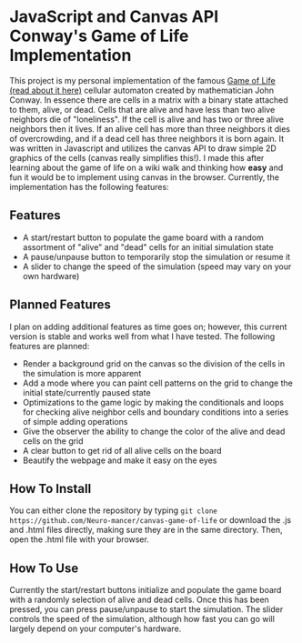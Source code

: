 # JavaScript and Canvas API Conway's Game of Life Implementation

This project is my personal implementation of the famous [Game of Life (read about it here)](https://en.wikipedia.org/wiki/Conway%27s_Game_of_Life) cellular automaton created by mathematician John Conway.
In essence there are cells in a matrix with a binary state attached to them, alive, or dead. Cells that are alive and have less than two alive neighbors die of "loneliness". If the cell is alive and has two or three alive neighbors
then it lives. If an alive cell has more than three neighbors it dies of overcrowding, and if a dead cell has three neighbors it is born again.
It was written in Javascript and utilizes the canvas API to draw simple 2D graphics of the cells (canvas really simplifies this!). I made this after learning about the game of life on a wiki walk and thinking how **easy** and fun it would be to implement using 
canvas in the browser. Currently, the implementation has the following features:

## Features

* A start/restart button to populate the game board with a random assortment of "alive" and "dead" cells for an initial simulation state
* A pause/unpause button to temporarily stop the simulation or resume it
* A slider to change the speed of the simulation (speed may vary on your own hardware)

## Planned Features

I plan on adding additional features as time goes on; however, this current version is stable
and works well from what I have tested. The following features are planned:

* Render a background grid on the canvas so the division of the cells in the simulation is more apparent
* Add a mode where you can paint cell patterns on the grid to change the initial state/currently paused state
* Optimizations to the game logic by making the conditionals and loops for checking alive neighbor cells and boundary conditions into a series of simple adding operations 
* Give the observer the ability to change the color of the alive and dead cells on the grid
* A clear button to get rid of all alive cells on the board
* Beautify the webpage and make it easy on the eyes

## How To Install

You can either clone the repository by typing `git clone https://github.com/Neuro-mancer/canvas-game-of-life` or download the .js and .html files directly, making sure they are in the same directory. 
Then, open the .html file with your browser.

## How To Use

Currently the start/restart buttons initialize and populate the game board with a randomly selection of alive and dead cells. Once this has been pressed, you can press pause/unpause to start the simulation.
The slider controls the speed of the simulation, although how fast you can go will largely depend on your computer's hardware.
